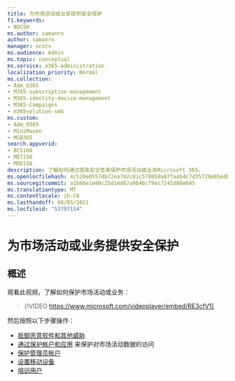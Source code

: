 ```yaml
---
title: 为市场活动或业务提供安全保护
f1.keywords:
- NOCSH
ms.author: samanro
author: samanro
manager: scotv
ms.audience: Admin
ms.topic: conceptual
ms.service: o365-administration
localization_priority: Normal
ms.collection:
- Adm_O365
- M365-subscription-management
- M365-identity-device-management
- M365-Campaigns
- m365solution-smb
ms.custom:
- Adm_O365
- MiniMaven
- MSB365
search.appverid:
- BCS160
- MET150
- MOE150
description: 了解如何通过提高安全性来保护市场活动或业务Microsoft 365。
ms.openlocfilehash: 4c520e0557db72ea742c81c578050a87faab4c7d35729e05ed85325cb25ecc0f
ms.sourcegitcommit: a1b66e1e80c25d14d67a9b46c79ec7245d88e045
ms.translationtype: MT
ms.contentlocale: zh-CN
ms.lasthandoff: 08/05/2021
ms.locfileid: "53797154"
---
```

# <a name="bump-up-security-protection-for-your-campaign-or-business"></a>为市场活动或业务提供安全保护


## <a name="overview"></a>概述 
观看此视频，了解如何保护市场活动或业务：


> [!VIDEO https://www.microsoft.com/videoplayer/embed/RE3cfV1]  


然后按照以下步骤操作：

- [抵御恶意软件和其他威胁](m365-campaigns-increase-protection.md)
- [通过保护帐户和应用](m365-campaigns-conditional-access.md) 来保护对市场活动数据的访问
- [保护管理员帐户](m365-campaigns-protect-admin-accounts.md)
- [设置移动设备](../business/set-up-mobile-devices.md?toc=/microsoft-365/campaigns/toc.json)
- [培训用户](m365-campaigns-users.md)
